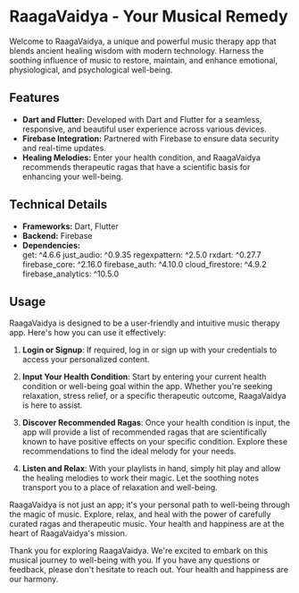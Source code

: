 # RaagaVaidya - Your Musical Remedy

Welcome to RaagaVaidya, a unique and powerful music therapy app that blends ancient healing wisdom with modern technology. Harness the soothing influence of music to restore, maintain, and enhance emotional, physiological, and psychological well-being.

## Features

- **Dart and Flutter:** Developed with Dart and Flutter for a seamless, responsive, and beautiful user experience across various devices.
- **Firebase Integration:** Partnered with Firebase to ensure data security and real-time updates.
- **Healing Melodies:** Enter your health condition, and RaagaVaidya recommends therapeutic ragas that have a scientific basis for enhancing your well-being.

## Technical Details

- **Frameworks:** Dart, Flutter
- **Backend:** Firebase
- **Dependencies:**  
  get: ^4.6.6
  just_audio: ^0.9.35
  regexpattern: ^2.5.0
  rxdart: ^0.27.7
  firebase_core: ^2.16.0
  firebase_auth: ^4.10.0
  cloud_firestore: ^4.9.2
  firebase_analytics: ^10.5.0

## Usage

RaagaVaidya is designed to be a user-friendly and intuitive music therapy app. Here's how you can use it effectively:

1. **Login or Signup**: If required, log in or sign up with your credentials to access your personalized content.

2. **Input Your Health Condition**: Start by entering your current health condition or well-being goal within the app. Whether you're seeking relaxation, stress relief, or a specific therapeutic outcome, RaagaVaidya is here to assist.

3. **Discover Recommended Ragas**: Once your health condition is input, the app will provide a list of recommended ragas that are scientifically known to have positive effects on your specific condition. Explore these recommendations to find the ideal melody for your needs.

4. **Listen and Relax**: With your playlists in hand, simply hit play and allow the healing melodies to work their magic. Let the soothing notes transport you to a place of relaxation and well-being.

RaagaVaidya is not just an app; it's your personal path to well-being through the magic of music. Explore, relax, and heal with the power of carefully curated ragas and therapeutic music. Your health and happiness are at the heart of RaagaVaidya's mission.

Thank you for exploring RaagaVaidya. We're excited to embark on this musical journey to well-being with you. If you have any questions or feedback, please don't hesitate to reach out. Your health and happiness are our harmony.
